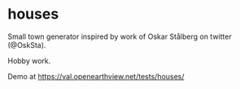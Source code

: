 # houses
Small town generator inspired by work of Oskar Stålberg on twitter (@OskSta).

Hobby work.

Demo at https://val.openearthview.net/tests/houses/